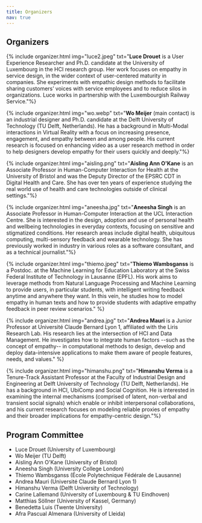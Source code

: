 ```yaml
---
title: Organizers
nav: true
---
```


## Organizers
<!-- TODO: add photos -->

{% include organizer.html img="luce2.jpeg" txt="<strong>Luce Drouet</strong> is a User Experience Researcher and Ph.D. candidate at the University of Luxembourg in the HCI research group. Her work focuses on empathy in service design, in the wider context of user-centered maturity in companies. She experiments with empathic design methods to facilitate sharing customers’ voices with service employees and to reduce silos in organizations. Luce works in partnership with the Luxembourgish Railway Service."%}

{% include organizer.html img="wo.webp" txt="<strong>Wo Meijer</strong> (main contact) is an industrial designer and Ph.D. candidate at the Delft University of Technology (TU Delft, Netherlands). He has a background in Multi-Modal interactions in Virtual Reality with a focus on increasing presence, engagement, and empathy between and among people. His current research is focused on enhancing video as a user research method in order to help designers develop empathy for their users quickly and deeply."%}

{% include organizer.html img="aisling.png" txt="<strong>Aisling Ann O'Kane</strong> is an Associate Professor in Human-Computer Interaction for Health at the University of Bristol and was the Deputy Director of the EPSRC CDT in Digital Health and Care. She has over ten years of experience studying the real world use of health and care technologies outside of clinical settings."%}

{% include organizer.html img="aneesha.jpg" txt="<strong>Aneesha Singh</strong> is an Associate Professor in Human-Computer Interaction at the UCL Interaction Centre. She is interested in the design, adoption and use of personal health and wellbeing technologies in everyday contexts, focusing on sensitive and stigmatized conditions. Her research areas include digital health, ubiquitous computing, multi-sensory feedback and wearable technology. She has previously worked in industry in various roles as a software consultant, and as a technical journalist."%}

{% include organizer.html img="thiemo.jpeg" txt="<strong>Thiemo Wambsganss</strong> is a Postdoc. at the Machine Learning for Education Laboratory at the Swiss Federal Institute of Technology in Lausanne (EPFL). His work aims to leverage methods from Natural Language Processing and Machine Learning to provide users, in particular students, with intelligent writing feedback anytime and anywhere they want. In this vein, he studies how to model empathy in human texts and how to provide students with adaptive empathy feedback in peer review scenarios." %}

{% include organizer.html img="andrea.jpg" txt="<strong>Andrea Mauri</strong> is a Junior Professor at Université Claude Bernard Lyon 1, affiliated with the Liris Research Lab. His research lies at the intersection of HCI and Data Management. He investigates how to integrate human factors --such as the concept of empathy-- in computational methods to design, develop and deploy data-intensive applications to make them aware of people features, needs, and values." %}

{% include organizer.html img="himanshu.png" txt="<strong>Himanshu Verma</strong> is a Tenure-Track Assistant Professor at the Faculty of Industrial Design and Engineering at Delft University of Technology (TU Delft, Netherlands). He has a background in HCI, UbiComp and Social Cognition. He is interested in examining the internal mechanisms (comprised of latent, non-verbal and transient social signals) which enable or inhibit interpersonal collaborations, and his current research focuses on modeling reliable proxies of empathy and their broader implications for empathy-centric design."%}

## Program Committee

- Luce Drouet (University of Luxembourg)
- Wo Meijer (TU Delft)
- Aisling Ann O'Kane (University of Bristol)
- Aneesha Singh (University College London)
- Thiemo Wambsganss (École Polytechnique Fédérale de Lausanne)
- Andrea Mauri (Université Claude Bernard Lyon 1)
- Himanshu Verma (Delft University of Technology)
- Carine Lallemand (University of Luxembourg & TU Eindhoven)
- Matthias Söllner (University of Kassel, Germany)
- Benedetta Luis (Twente University)
- Afra Pascual Almenara (University of Lleida)